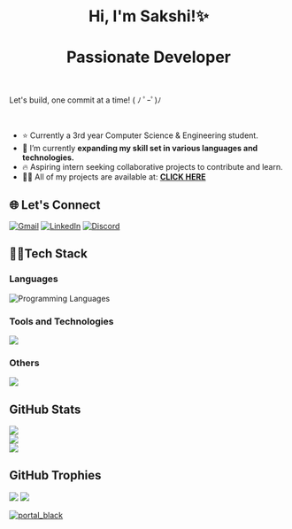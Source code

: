 <h1 align='center'>  Hi, I'm Sakshi!✨ 
<h1 align='center'>Passionate Developer</h1>

<br>

Let's build, one commit at a time! ( ﾉ ﾟｰﾟ)ﾉ

<br>

- ⭐ Currently a 3rd year Computer Science & Engineering student.
- 🌱 I’m currently **expanding my skill set in various languages and technologies.**
- 🔥 Aspiring intern seeking collaborative projects to contribute and learn.
- 👨‍💻 All of my projects are available at: [**CLICK HERE**](https://github.com/lazy-wav?tab=repositories)



## 🌐 Let's Connect
[![Gmail](https://img.shields.io/badge/Mail%20Me-%23EA4335.svg?logo=gmail&logoColor=white)](mailto:s.sakshi9317@gmail.com)
[![LinkedIn](https://img.shields.io/badge/LinkedIn-%230077B5.svg?logo=linkedin&logoColor=white)](https://www.linkedin.com/in/sakshisingh9317)
[![Discord](https://img.shields.io/badge/Discord-%235865F2.svg?logo=discord&logoColor=white)](https://discord.gg/luffy._.777)

## 👩‍💻Tech Stack
### Languages 
![Programming Languages](https://skillicons.dev/icons?i=python,cpp,c)
### Tools and Technologies
![](https://skillicons.dev/icons?i=html,tailwindcss,javascript,react,nodejs,nextjs,opencv,pytorch,tensorflow,scikitlearn,pycharm,mysql)
### Others 
![](https://skillicons.dev/icons?i=git,figma)

## GitHub Stats
![](https://github-readme-stats.vercel.app/api?username=lazy-wav&theme=radical&hide_border=false&include_all_commits=true&count_private=true&show_icons=true&border_radius=10)<br/>
![](https://github-readme-streak-stats.herokuapp.com/?user=lazy-wav&theme=radical&hide_border=false&border_radius=10)<br/>
![](https://github-readme-stats.vercel.app/api/top-langs/?username=lazy-wav&theme=radical&hide_border=false&include_all_commits=true&border_radius=10&count_private=true&layout=compact)

## GitHub Trophies
![](https://github-profile-trophy.vercel.app/?username=lazy-wav&theme=dracula&no-frame=false&no-bg=true&margin-w=4)
![](https://komarev.com/ghpvc/?username=lazy-wav&color=ff69b4)

[![portal_black](https://github.com/lazy-wav/lazy-wav/assets/141143973/77664ee7-0e87-42ea-ae2d-9ef587f387b5)](hehe)

